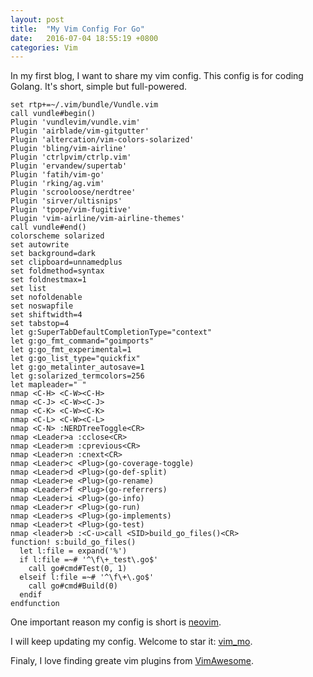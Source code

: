 ```yaml
---
layout: post
title:  "My Vim Config For Go"
date:   2016-07-04 18:55:19 +0800
categories: Vim
---
```

In my first blog, I want to share my vim config. This config is for coding Golang.
It's short, simple but full-powered.

```
set rtp+=~/.vim/bundle/Vundle.vim
call vundle#begin()
Plugin 'vundlevim/vundle.vim'
Plugin 'airblade/vim-gitgutter'
Plugin 'altercation/vim-colors-solarized'
Plugin 'bling/vim-airline'
Plugin 'ctrlpvim/ctrlp.vim'
Plugin 'ervandew/supertab'
Plugin 'fatih/vim-go'
Plugin 'rking/ag.vim'
Plugin 'scrooloose/nerdtree'
Plugin 'sirver/ultisnips'
Plugin 'tpope/vim-fugitive'
Plugin 'vim-airline/vim-airline-themes'
call vundle#end()
colorscheme solarized
set autowrite
set background=dark
set clipboard=unnamedplus
set foldmethod=syntax
set foldnestmax=1
set list
set nofoldenable
set noswapfile
set shiftwidth=4
set tabstop=4
let g:SuperTabDefaultCompletionType="context"
let g:go_fmt_command="goimports"
let g:go_fmt_experimental=1
let g:go_list_type="quickfix"
let g:go_metalinter_autosave=1
let g:solarized_termcolors=256
let mapleader=" "
nmap <C-H> <C-W><C-H>
nmap <C-J> <C-W><C-J>
nmap <C-K> <C-W><C-K>
nmap <C-L> <C-W><C-L>
nmap <C-N> :NERDTreeToggle<CR>
nmap <Leader>a :cclose<CR>
nmap <Leader>m :cprevious<CR>
nmap <Leader>n :cnext<CR>
nmap <Leader>c <Plug>(go-coverage-toggle)
nmap <Leader>d <Plug>(go-def-split)
nmap <Leader>e <Plug>(go-rename)
nmap <Leader>f <Plug>(go-referrers)
nmap <Leader>i <Plug>(go-info)
nmap <Leader>r <Plug>(go-run)
nmap <Leader>s <Plug>(go-implements)
nmap <Leader>t <Plug>(go-test)
nmap <leader>b :<C-u>call <SID>build_go_files()<CR>
function! s:build_go_files()
  let l:file = expand('%')
  if l:file =~# '^\f\+_test\.go$'
    call go#cmd#Test(0, 1)
  elseif l:file =~# '^\f\+\.go$'
    call go#cmd#Build(0)
  endif
endfunction
```

One important reason my config is short is [neovim](https://neovim.io/).

I will keep updating my config. Welcome to star it: [vim_mo](https://github.com/damoye/vim_mo).

Finaly, I love finding greate vim plugins from [VimAwesome](http://vimawesome.com/).
